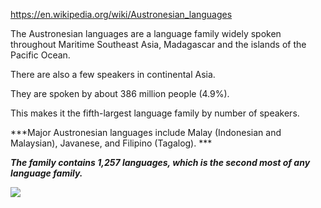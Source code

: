 https://en.wikipedia.org/wiki/Austronesian_languages

The Austronesian languages are a language family widely spoken throughout Maritime Southeast Asia, Madagascar and the islands of the Pacific Ocean. 

There are also a few speakers in continental Asia. 

They are spoken by about 386 million people (4.9%). 

This makes it the fifth-largest language family by number of speakers. 

***Major Austronesian languages include Malay (Indonesian and Malaysian), Javanese, and Filipino (Tagalog). ***

***The family contains 1,257 languages, which is the second most of any language family.***

![](https://upload.wikimedia.org/wikipedia/commons/f/f0/Austroneske_jazyky.jpg)




